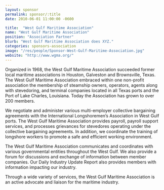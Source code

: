 ```yaml
---
layout: sponsor
permalink: sponsor/:title
date: 2010-06-01 11:00:00 -0600

title:  "West Gulf Maritime Association"
name: "West Gulf Maritime Association"
position: "Association Partner"
blurb: "West Gulf Maritime Association does XYZ."
categories: sponsors-association
image: "/res/people/Sponsor-West-Gulf-Maritime-Association.jpg"
website: "http://www.wgma.org/"
---
```


Organized in 1968, the West Gulf Maritime Association succeeded former local maritime associations in Houston, Galveston and Brownsville, Texas. The West Gulf Maritime Association embraced within one non-profit association the membership of steamship owners, operators, agents along with stevedoring, and terminal companies located in all Texas ports and the Port of Lake Charles, Louisiana. Today the Association has grown to over 200 members.

We negotiate and administer various multi-employer collective bargaining agreements with the International Longshoremen’s Association in West Gulf ports. The West Gulf Maritime Association provides payroll, payroll support services, and processes grievances for stevedores operating under the collective bargaining agreements. In addition, we coordinate the training of longshore workers to promote a safe and efficient working environment.

The West Gulf Maritime Association communicates and coordinates with various governmental entities throughout the West Gulf. We also provide a forum for discussions and exchange of information between member companies. Our Daily Industry Update Report also provides members with information impacting our industry.

Through a wide variety of services, the West Gulf Maritime Association is an active advocate and liaison for the maritime industry.